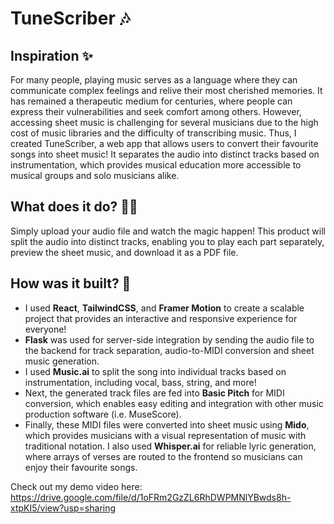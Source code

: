 # TuneScriber 🎶

## Inspiration ✨
For many people, playing music serves as a language where they can communicate complex feelings and relive their most cherished memories. It has remained a therapeutic medium for centuries, where people can express their vulnerabilities and seek comfort among others. However, accessing sheet music is challenging for several musicians due to the high cost of music libraries and the difficulty of transcribing music. Thus, I created TuneScriber, a web app that allows users to convert their favourite songs into sheet music! It separates the audio into distinct tracks based on instrumentation, which provides musical education more accessible to musical groups and solo musicians alike.

## What does it do? 👩‍💻
Simply upload your audio file and watch the magic happen! This product will split the audio into distinct tracks, enabling you to play each part separately, preview the sheet music, and download it as a PDF file.

## How was it built? 🔧
- I used **React**, **TailwindCSS**, and **Framer Motion** to create a scalable project that provides an interactive and responsive experience for everyone!
- **Flask** was used for server-side integration by sending the audio file to the backend for track separation, audio-to-MIDI conversion and sheet music generation.
- I used **Music.ai** to split the song into individual tracks based on instrumentation, including vocal, bass, string, and more!
- Next, the generated track files are fed into **Basic Pitch** for MIDI conversion, which enables easy editing and integration with other music production software (i.e. MuseScore).
- Finally, these MIDI files were converted into sheet music using **Mido**, which provides musicians with a visual representation of music with traditional notation. I also used **Whisper.ai** for reliable lyric generation, where arrays of verses are routed to the frontend so musicians can enjoy their favourite songs.

Check out my demo video here: https://drive.google.com/file/d/1oFRm2GzZL6RhDWPMNlYBwds8h-xtpKI5/view?usp=sharing
